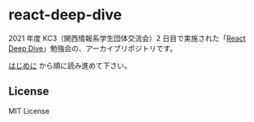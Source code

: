 # react-deep-dive

2021 年度 KC3（関西情報系学生団体交流会）2 日目で実施された「[React Deep Dive](https://kc3.me/conf/study/297/)」勉強会の、アーカイブリポジトリです。

[はじめに](./docs/はじめに.md) から順に読み進めて下さい。

## License

MIT License
